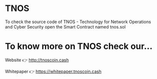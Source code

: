 # TNOS
To check the source code of TNOS - Technology for Network Operations and Cyber Security open the Smart Contract named tnos.sol 

# To know more on TNOS check our...

Website 👉 http://tnoscoin.cash

Whitepaper 👉 https://whitepaper.tnoscoin.cash
